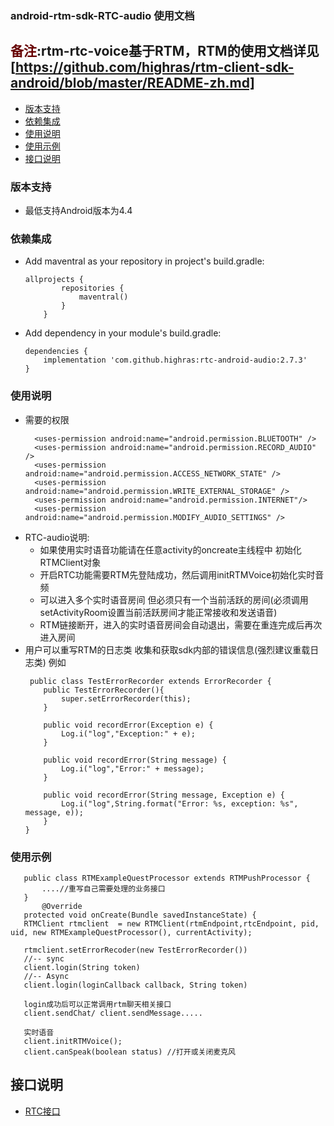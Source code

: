 ### android-rtm-sdk-RTC-audio 使用文档

## <font color="#660000">备注</font>:rtm-rtc-voice基于RTM，RTM的使用文档详见[https://github.com/highras/rtm-client-sdk-android/blob/master/README-zh.md]

- [版本支持](#版本支持)
- [依赖集成](#依赖集成)
- [使用说明](#使用说明)
- [使用示例](#使用示例)
- [接口说明](#接口说明)


### 版本支持
- 最低支持Android版本为4.4

### 依赖集成
- Add maventral as your repository in project's build.gradle:
    ~~~
    allprojects {
            repositories {
                maventral()
            }
        }
    ~~~
- Add dependency in your module's build.gradle:
    ~~~
    dependencies {
        implementation 'com.github.highras:rtc-android-audio:2.7.3'
    }
    ~~~

### 使用说明
- 需要的权限
  ~~~
    <uses-permission android:name="android.permission.BLUETOOTH" />
    <uses-permission android:name="android.permission.RECORD_AUDIO" />
    <uses-permission android:name="android.permission.ACCESS_NETWORK_STATE" />
    <uses-permission android:name="android.permission.WRITE_EXTERNAL_STORAGE" />
    <uses-permission android:name="android.permission.INTERNET"/>
    <uses-permission android:name="android.permission.MODIFY_AUDIO_SETTINGS" />
    ~~~
- RTC-audio说明:
  - 如果使用实时语音功能请在任意activity的oncreate主线程中 初始化RTMClient对象
  - 开启RTC功能需要RTM先登陆成功，然后调用initRTMVoice初始化实时音频
  - 可以进入多个实时语音房间 但必须只有一个当前活跃的房间(必须调用setActivityRoom设置当前活跃房间才能正常接收和发送语音)
  - RTM链接断开，进入的实时语音房间会自动退出，需要在重连完成后再次进入房间
- 用户可以重写RTM的日志类 收集和获取sdk内部的错误信息(强烈建议重载日志类) 例如
    ~~~
     public class TestErrorRecorder extends ErrorRecorder {
        public TestErrorRecorder(){
            super.setErrorRecorder(this);
        }
    
        public void recordError(Exception e) {
            Log.i("log","Exception:" + e);
        }
    
        public void recordError(String message) {
            Log.i("log","Error:" + message);
        }
    
        public void recordError(String message, Exception e) {
            Log.i("log",String.format("Error: %s, exception: %s", message, e));
        }
    }
    ~~~

### 使用示例
 ~~~
    public class RTMExampleQuestProcessor extends RTMPushProcessor {
        ....//重写自己需要处理的业务接口
    }
        @Override
    protected void onCreate(Bundle savedInstanceState) {
    RTMClient rtmclient  = new RTMClient(rtmEndpoint,rtcEndpoint, pid, uid, new RTMExampleQuestProcessor(), currentActivity);
    
    rtmclient.setErrorRecoder(new TestErrorRecorder())
    //-- sync
    client.login(String token)
    //-- Async
    client.login(loginCallback callback, String token)
    
    login成功后可以正常调用rtm聊天相关接口
    client.sendChat/ client.sendMessage.....

    实时语音
    client.initRTMVoice();
    client.canSpeak(boolean status) //打开或关闭麦克风
~~~

##  接口说明
- [RTC接口](doc-zh/RTC.md)
